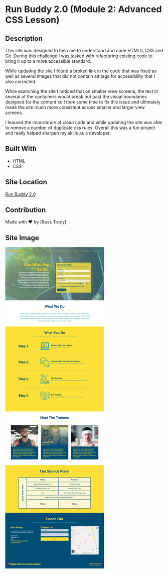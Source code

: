 # Run Buddy 2.0 (Module 2: Advanced CSS Lesson)

## Description 

This site was designed to help me to understand and code HTML5, CSS and Git. During this challenge I was tasked with refactoring existing code to bring it up to a more accessible standard.

While updating the site I found a broken link in the code that was fixed as well as several images that did not contain alt tags for accessibility that I also corrected.

While examining the site I noticed that on smaller view screens, the text in several of the containers would break out past the visual boundaries designed for the content so I took some time to fix this issue and ultimately made the site much more consistent across smaller and larger view screens.

I learned the importance of clean code and while updating the site was able to remove a number of duplicate css rules. Overall this was a fun project and really helped sharpen my skills as a developer.

## Built With
* HTML
* CSS

## Site Location

[Run Buddy 2.0](https://russtracy.github.io/Run-Buddy-2/)

## Contribution
Made with ❤️ by [Russ Tracy]

## Site Image

![alt text](assets/images/RunBuddy2ScreenShot.jpg)